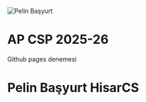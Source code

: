 ![Pelin Başyurt](assets/profil.png)

# AP CSP 2025-26

Github pages denemesi

# Pelin Başyurt HisarCS
